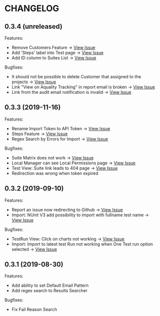 # CHANGELOG

## 0.3.4 (unreleased)

Features:
  - Remove Customers Feature -> [View Issue](https://github.com/aquality-automation/aquality-tracking/issues/25)
  - Add 'Steps' label into Test page -> [View Issue](https://github.com/aquality-automation/aquality-tracking/issues/31)
  - Add ID column to Suites List -> [View Issue](https://github.com/aquality-automation/aquality-tracking/issues/18)

Bugfixes:
  - It should not be possible to delete Customer that assigned to the projects -> [View Issue](https://github.com/aquality-automation/aquality-tracking/issues/9)
  - Link "View on Aquality Tracking" in report email is broken -> [View Issue](https://github.com/aquality-automation/aquality-tracking/issues/30)
  - Link from the audit email notification is invalid -> [View Issue](https://github.com/aquality-automation/aquality-tracking/issues/13)

## 0.3.3 (2019-11-16)

Features:
  - Rename Import Token to API Token -> [View Issue](https://github.com/aquality-automation/aquality-tracking-ui/issues/23)
  - Steps Feature -> [View Issue](https://github.com/aquality-automation/aquality-tracking-ui/issues/46)
  - Regex Search by Errors for Import -> [View Issue](https://github.com/aquality-automation/aquality-tracking/issues/17)

Bugfixes:
  - Suite Matrix does not work -> [View Issue](https://github.com/aquality-automation/aquality-tracking-ui/issues/18)
  - Local Manager can see Local Permissions page -> [View Issue](https://github.com/aquality-automation/aquality-tracking-ui/issues/22)
  - Test View: Suite link leads to 404 page -> [View Issue](https://github.com/aquality-automation/aquality-tracking-ui/issues/39)
  - Redirection was wrong when token expired

## 0.3.2 (2019-09-10)

Features:

  - Report an issue now redirecting to Github -> [View Issue](https://github.com/aquality-automation/aquality-tracking-ui/issues/28)
  - Import: NUnit V3 add possibility to import with fullname test name  -> [View Issue](https://github.com/aquality-automation/aquality-tracking-ui/issues/27)
  
Bugfixes:

  - TestRun View: Click on charts not working -> [View Issue](https://github.com/aquality-automation/aquality-tracking-ui/issues/26)
  - Import: Import to latest test Run not working when One Test run option selected -> [View Issue](https://github.com/aquality-automation/aquality-tracking-ui/issues/29)

## 0.3.1 (2019-08-30)

Features:

  - Add ability to set Default Email Pattern
  - Add regex search to Results Searcher

Bugfixes:

  - Fix Fail Reason Search